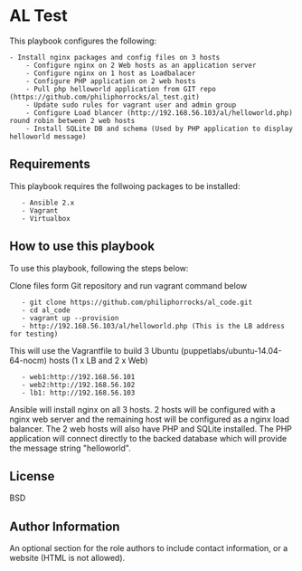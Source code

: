 AL Test
=========

This playbook configures the following:

	- Install nginx packages and config files on 3 hosts
        - Configure nginx on 2 Web hosts as an application server
        - Configure nginx on 1 host as Loadbalacer
        - Configure PHP application on 2 web hosts
        - Pull php helloworld application from GIT repo (https://github.com/philiphorrocks/al_test.git)
        - Update sudo rules for vagrant user and admin group
        - Configure Load blancer (http://192.168.56.103/al/helloworld.php)  round robin between 2 web hosts 
        - Install SQLite DB and schema (Used by PHP application to display helloworld message)

Requirements
------------

This playbook requires the follwoing packages to be installed:

       - Ansible 2.x
       - Vagrant
       - Virtualbox


How to use this playbook
------------------------
    
To use this playbook, following the steps below:

Clone files form Git repository and run vagrant command below

       - git clone https://github.com/philiphorrocks/al_code.git
       - cd al_code
       - vagrant up --provision 
       - http://192.168.56.103/al/helloworld.php (This is the LB address for testing)

This will use the Vagrantfile to build 3 Ubuntu (puppetlabs/ubuntu-14.04-64-nocm) hosts (1 x LB and 2 x Web)

       - web1:http://192.168.56.101 
       - web2:http://192.168.56.102
       - lb1: http://192.168.56.103


Ansible will install nginx on all 3 hosts. 2 hosts will be configured with a nginx web server and the remaining host will be configured as a nginx load balancer. The 2 web hosts will also have PHP and SQLite installed. The PHP application will connect directly to the backed database which will provide the message string "helloworld". 


License
-------

BSD

Author Information
------------------

An optional section for the role authors to include contact information, or a website (HTML is not allowed).
